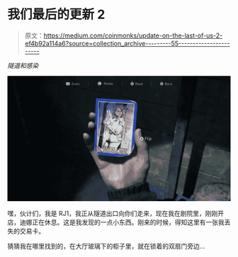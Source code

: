 # 我们最后的更新 2

> 原文：<https://medium.com/coinmonks/update-on-the-last-of-us-2-ef4b92a114a6?source=collection_archive---------55----------------------->

*隧道和感染*

![](img/42b93f1e7902d737981aaff80a5a245d.png)

嘿，伙计们，我是 RJ1，我正从隧道出口向你们走来，现在我在剧院里，刚刚开店，迪娜正在休息。这是我发现的一点小东西。刚来的时候，得知这里有一张我丢失的交易卡。

猜猜我在哪里找到的，在大厅玻璃下的柜子里，就在锁着的双扇门旁边…